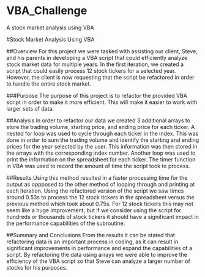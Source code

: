 # VBA_Challenge
A stock market analysis using VBA

#Stock Market Analysis Using VBA

##Overview
For this project we were tasked with assisting our client, Steve, and his parents in developing a VBA script that could efficiently analyze stock market data for multiple years. In the first iteration, we created a script that could easily process 12 stock tickers for a selected year. However, the client is now requesting that the script be refactored in order to handle the entire stock market.

###Purpose
The purpose of this project is to refactor the provided VBA script in order to make it more efficient. This will make it easier to work with larger sets of data.

##Analysis
In order to refactor our data we created 3 additional arrays to store the trading volume, starting price, and ending price for each ticker. A nested for loop was used to cycle through each ticker in the index. This was done in order to sum the trading volume and identify the starting and ending prices for the year selected by the user. This information was then stored in the arrays with the corresponding index number. Another loop was used to print the information on the spreadsheet for each ticker. The timer function in VBA was used to record the amount of time the script took to process.

##Results
Using this method resulted in a faster processing time for the output as oppposed to the other method of looping through and printing at each iteration. Using the refactored version of the script we saw times around 0.53s to process the 12 stock tickers in the spreadsheet versus the previous method which took about 0.75s. For 12 stock tickers this may not seem like a huge improvement, but if we consider using the script for hundreds or thousands of stock tickers it should have a significant impact in the performance capabilities of the subroutine.

##Summary and Conclusions
From the results it can be stated that refactoring data is an important process in coding, as it can result in significant improvements in performance and expand the capabilities of a script. By refactoring  the data using arrays we were able to improve the efficiency of the VBA script so that Steve can analyze a larger number of stocks for his purposes.
